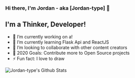 ### Hi there, I'm Jordan - aka [Jordan-type] 👋

## I'm a Thinker, Developer!
- 🔭 I’m currently working on a!
- 🌱 I’m currently learning Flask Api and ReactJS
- 👯 I’m looking to collaborate with other content creators
- 🥅 2020 Goals: Contribute more to Open Source projects
- ⚡ Fun fact: I love to draw

<img align="left" alt="Jordan-type's Github Stats" src="https://github-readme-stats.vercel.app/api?username=Jordan-type&show_icons=true&hide_border=true" />